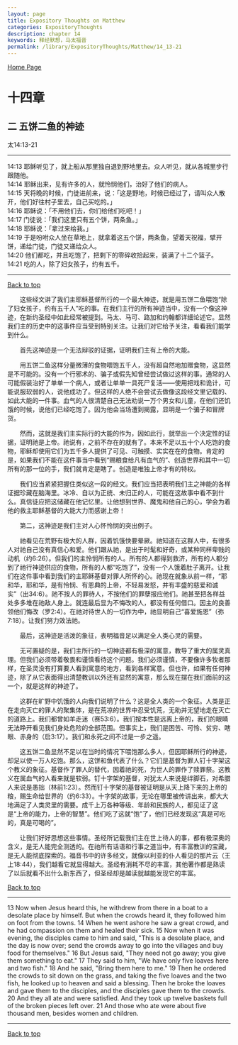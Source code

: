 ```yaml
---
layout: page
title: Expository Thoughts on Matthew
categories: ExpositoryThoughts
description: chapter 14
keywords: 释经默想，马太福音
permalink: /library/ExpositoryThoughts/Matthew/14_13-21
---
```

[ Home Page ]({{site.baseurl}}/index) <br>

<a name="0"></a>
# 十四章 

## 二 五饼二鱼的神迹

太14:13-21

***

14:13 耶稣听见了，就上船从那里独自退到野地里去。众人听见，就从各城里步行跟随他。<br>
14:14 耶稣出来，见有许多的人，就怜悯他们，治好了他们的病人。<br>
14:15 天将晚的时候，门徒进前来，说：「这是野地，时候已经过了，请叫众人散开，他们好往村子里去，自己买吃的。」<br>
14:16 耶稣说：「不用他们去，你们给他们吃吧！」<br>
14:17 门徒说：「我们这里只有五个饼，两条鱼。」<br>
14:18 耶稣说：「拿过来给我。」<br>
14:19 于是吩咐众人坐在草地上，就拿着这五个饼，两条鱼，望着天祝福，擘开饼，递给门徒，门徒又递给众人。<br>
14:20 他们都吃，并且吃饱了，把剩下的零碎收拾起来，装满了十二个篮子。
14:21 吃的人，除了妇女孩子，约有五千。<br>

***

[Back to top](#0)

&emsp;&emsp;这些经文讲了我们主耶稣基督所行的一个最大神迹，就是用五饼二鱼喂饱“除了妇女孩子，约有五千人”吃的事。在我们主行的所有神迹当中，没有一个像这神迹，在新约圣经中如此经常被提到。马太、马可、路加和约翰都详细论述它。显然我们主的历史中的这事件应当受到特别关注。让我们对它给予关注，看看我们能学到什么。

&emsp;&emsp;首先这神迹是一个无法辩驳的证据，证明我们主有上帝的大能。

&emsp;&emsp;用五饼二鱼这样分量微薄的食物喂饱五千人，没有超自然地加赠食物，这显然是不可能的。没有一个行邪术的、骗子或假先知曾经尝试做过这样的事。通常的人可能假装治好了单单一个病人，或者让单单一具死尸复活——使用把戏和诡计，可能说服软弱的人，说他成功了。但这样的人绝不会尝试去做像这段经文里记载的、如此大能的一件事。血气的人很清楚自己无法劝说一万个男女和儿童，在他们还饥饿的时候，说他们已经吃饱了。因为他会当场遭到揭露，显明是一个骗子和冒牌货。

&emsp;&emsp;然而，这就是我们主实际行的大能的作为，因如此行，就举出一个决定性的证据，证明祂是上帝。祂说有，之前不存在的就有了。本来不足以五十个人吃饱的食物，耶稣却使用它们为五千多人提供了可见、可触摸、实实在在的食物。肯定的是，如果我们不能在这件事当中看到“赐粮食给凡有血气的”、创造世界和其中一切所有的那一位的手，我们就肯定是瞎了。创造是唯独上帝才有的特权。

&emsp;&emsp;我们应当紧紧把握住类似这一段的经文。我们应当把表明我们主之神能的各样证据珍藏在脑海里。冰冷、自以为正统、未归正的人，可能在这故事中看不到什么。真信徒应把这储藏在他记忆里。让他想到世界、魔鬼和他自己的心，学会为着他的救主耶稣基督的大能大力而感谢上帝！

&emsp;&emsp;第二，这神迹是我们主对人心怀怜悯的突出例子。

&emsp;&emsp;祂看见在荒野有极大的人群，因着饥饿快要晕厥。祂知道在这群人中，有很多人对祂自己没有真信心和爱。他们跟从祂，是出于时髦和好奇，或某种同样卑贱的动机（约6:26）。但我们的主怜悯所有的人。所有的人都得到救济，所有的人都分到了祂行神迹供应的食物，所有的人都“吃饱了”，没有一个人饿着肚子离开。让我们在这件事中看到我们的主耶稣基督对罪人所怀的心。祂现在就象从前一样，“耶和华，耶和华，是有怜悯、有恩典的上帝，不轻易发怒，并有丰盛的慈爱和诚实”（出34:6）。祂不按人的罪待人，不按他们的罪孽报应他们。祂甚至把各样益处多多堆在祂敌人身上。就连最后显为不悔改的人，都没有任何借口。因主的良善领他们悔改（罗2:4）。在祂对待世人的一切作为中，祂显明自己“喜爱施恩”（弥7:18）。让我们努力效法祂。

&emsp;&emsp;最后，这神迹是活泼的象征，表明福音足以满足全人类心灵的需要。

&emsp;&emsp;无可置疑的是，我们主所行的一切神迹都有极深的寓意，教导了重大的属灵真理。但我们必须带着敬畏和谨慎看待这个问题。我们必须谨慎，不要像许多牧者那样，在圣灵没有打算要人看到寓意的地方，看到各样寓意。但也许，如果有任何神迹，除了从它表面得出清楚教训以外还有显然的寓意，那么现在摆在我们面前的这一个，就是这样的神迹了。

&emsp;&emsp;这群在旷野中饥饿的人向我们说明了什么？这是全人类的一个象征。人类是正在走向灭亡的罪人的聚集体，是在荒凉的世界中忍受饥荒，无助并无望地走在灭亡的道路上。我们都曾如羊走迷（赛53:6）。我们按本性是远离上帝的，我们的眼睛无法睁开看见我们身处危险的全部范围。但事实上，我们是困苦、可怜、贫穷、瞎眼、赤身的（启3:17）。我们和永死之间不过是一步之遥。

&emsp;&emsp;这五饼二鱼显然不足以在当时的情况下喂饱那么多人，但因耶稣所行的神迹，却足以使一万人吃饱。那么，这饼和鱼代表了什么？它们是基督为罪人钉十字架这个教义的象征。基督作了罪人的替代，因着祂的死，为世人的罪作了赎罪祭。这教义在属血气的人看来就是软弱。钉十字架的基督，对犹太人来说是绊脚石，对希腊人来说是愚拙（林前1:23）。然而钉十字架的基督被证明是从天上降下来的上帝的粮，赐生命给世界的（约6:33）。十字架的故事，无论在哪里被传讲出来，都大大地满足了人类灵里的需要。成千上万各种等级、年龄和民族的人，都见证了这是“上帝的能力，上帝的智慧”。他们吃了这就“饱”了，他们已经发现这“真是可吃的，真是可喝的”。

&emsp;&emsp;让我们好好思想这些事情。圣经所记载我们主在世上待人的事，都有极深奥的含义，是无人能完全测透的。在祂所有话语和行事之道当中，有丰富教训的宝藏，是无人能彻底探索的。福音书中的许多经文，就像以利亚的仆人看见的那片云（王上18:44），我们越看它就显得越大。圣经有消耗不尽的丰富，其他著作都是熟读了以后就看不出什么新东西了，但圣经却是越读就越能发现它的丰富。

[Back to top](#0)

***

13 Now when Jesus heard this, he withdrew from there in a boat to a desolate place by himself. But when the crowds heard it, they followed him on foot from the towns. 14 When he went ashore he saw a great crowd, and he had compassion on them and healed their sick. 15 Now when it was evening, the disciples came to him and said, "This is a desolate place, and the day is now over; send the crowds away to go into the villages and buy food for themselves." 16 But Jesus said, "They need not go away; you give them something to eat." 17 They said to him, "We have only five loaves here and two fish." 18 And he said, "Bring them here to me." 19 Then he ordered the crowds to sit down on the grass, and taking the five loaves and the two fish, he looked up to heaven and said a blessing. Then he broke the loaves and gave them to the disciples, and the disciples gave them to the crowds. 20 And they all ate and were satisfied. And they took up twelve baskets full of the broken pieces left over. 21 And those who ate were about five thousand men, besides women and children.

***

[Back to top](#0)
